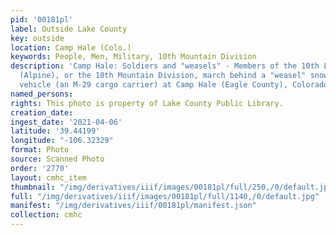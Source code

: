 ```yaml
---
pid: '00181pl'
label: Outside Lake County
key: outside
location: Camp Hale (Colo.)
keywords: People, Men, Military, 10th Mountain Division
description: 'Camp Hale: Soldiers and "weasels" - Members of the 10th Light Division
  (Alpine), or the 10th Mountain Division, march behind a "weasel" snow-track (snowcat)
  vehicle (an M-29 cargo carrier) at Camp Hale (Eagle County), Colorado.'
named_persons: 
rights: This photo is property of Lake County Public Library.
creation_date: 
ingest_date: '2021-04-06'
latitude: '39.44199'
longitude: "-106.32329"
format: Photo
source: Scanned Photo
order: '2770'
layout: cmhc_item
thumbnail: "/img/derivatives/iiif/images/00181pl/full/250,/0/default.jpg"
full: "/img/derivatives/iiif/images/00181pl/full/1140,/0/default.jpg"
manifest: "/img/derivatives/iiif/00181pl/manifest.json"
collection: cmhc
---
```

